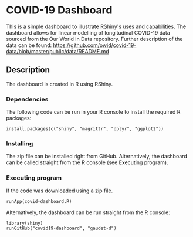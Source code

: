 # COVID-19 Dashboard

This is a simple dashboard to illustrate RShiny's uses and capabilities. The dashboard allows for linear modelling of longitudinal COVID-19 data sourced from the Our World in Data repository. Further description of the data can be found: https://github.com/owid/covid-19-data/blob/master/public/data/README.md

## Description

The dashboard is created in R using RShiny. 

### Dependencies

The following code can be run in your R console to install the required R packages:
```
install.packages(c("shiny", "magrittr", "dplyr", "ggplot2"))
```

### Installing

The zip file can be installed right from GitHub. Alternatively, the dashboard can be called straight from the R console (see Executing program). 

### Executing program

If the code was downloaded using a zip file. 
```
runApp(covid-dashboard.R)
```

Alternatively, the dashboard can be run straight from the R console:
```
library(shiny)
runGitHub("covid19-dashboard", "gaudet-d")
```

<!-- ## Help (Known issues, etc.)

## Authors

## Version History 

## License

## Acknowledgements 

## References -->

  
